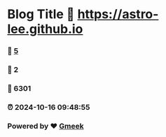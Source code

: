 # Blog Title :link: https://astro-lee.github.io 
### :page_facing_up: [5](https://astro-lee.github.io/tag.html) 
### :speech_balloon: 2 
### :hibiscus: 6301 
### :alarm_clock: 2024-10-16 09:48:55 
### Powered by :heart: [Gmeek](https://github.com/Meekdai/Gmeek)
